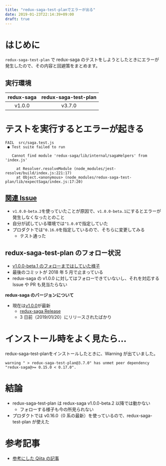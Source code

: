 ```yaml
---
title: "redux-saga-test-planでエラーが出る"
date: 2019-01-23T22:14:39+09:00
draft: true
---
```


<p></p>

# はじめに

`redux-saga-test-plan` で redux-saga のテストをしようとしたときにエラーが発生したので、その内容と回避策をまとめます。

## 実行環境

| redux-saga | redux-saga-test-plan |
| :--------: | :------------------: |
|   v1.0.0   |        v3.7.0        |


# テストを実行するとエラーが起きる

```
FAIL  src/saga.test.js
 ● Test suite failed to run

   Cannot find module 'redux-saga/lib/internal/sagaHelpers' from 'index.js'

     at Resolver.resolveModule (node_modules/jest-resolve/build/index.js:221:17)
     at Object.<anonymous> (node_modules/redux-saga-test-plan/lib/expectSaga/index.js:17:20)
```

## [関連 Issue](https://github.com/jfairbank/redux-saga-test-plan/issues/217)

- `v1.0.0-beta.2`を使っていたことが原因で、`v1.0.0-beta.1`にするとエラーが発生しなくなったとのこと
- 自分が試している環境では`^1.0.0`で指定していた
- プロダクトでは`^0.16.0`を指定しているので、そちらに変更してみる
  - テスト通った

## redux-saga-test-plan のフォロー状況

- [v1.0.0-beta.1 のフォローまではしていた様子](https://github.com/jfairbank/redux-saga-test-plan/pull/200)
- 最後のコミットが 2018 年 5 月で止まっている
- redux-saga の v1.0.0 に対してはフォローできていないし、それを対応する Issue や PR も見当たらない

**redux-saga のバージョンについて**

- 現在は[v1.0.0](https://github.com/redux-saga/redux-saga/releases/tag/v1.0.0)が最新
  - [redux-saga Release](https://github.com/redux-saga/redux-saga/releases)
  - 3 日前（2019/01/20）にリリースされたばかり

# インストール時をよく見たら…

redux-saga-test-planをインストールしたときに、Warning が出ていました。

```
warning " > redux-saga-test-plan@3.7.0" has unmet peer dependency "redux-saga@>= 0.15.0 < 0.17.0".
```

# 結論

- redux-saga-test-plan は redux-saga v1.0.0-beta.2 以降では動かない
  - フォローする様子も今の所見られない
- プロダクトでは v0.16.0（0 系の最新）を使っているので、redux-saga-test-plan が使えた

# 参考記事

- [参考にした Qiita の記事](https://qiita.com/yasuhiro-yamada/items/a57d286b5cfc47a22c15)
